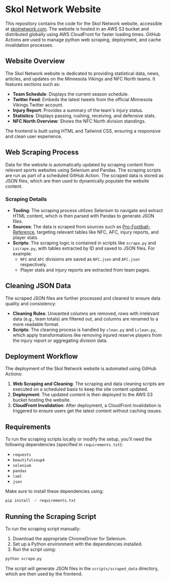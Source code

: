 # Skol Network Website

This repository contains the code for the Skol Network website, accessible at [skolnetwork.com](https://www.skolnetwork.com). The website is hosted in an AWS S3 bucket and distributed globally using AWS CloudFront for faster loading times. GitHub Actions are used to manage python web scraping, deployment, and cache invalidation processes.

## Website Overview
The Skol Network website is dedicated to providing statistical data, news, articles, and updates on the Minnesota Vikings and NFC North teams. It features sections such as:
- **Team Schedule**: Displays the current season schedule.
- **Twitter Feed**: Embeds the latest tweets from the official Minnesota Vikings Twitter account.
- **Injury Report**: Provides a summary of the team's injury status.
- **Statistics**: Displays passing, rushing, receiving, and defensive stats.
- **NFC North Overview**: Shows the NFC North division standings.

The frontend is built using HTML and Tailwind CSS, ensuring a responsive and clean user experience.

## Web Scraping Process
Data for the website is automatically updated by scraping content from relevant sports websites using Selenium and Pandas. The scraping scripts are run as part of a scheduled GitHub Action. The scraped data is stored as JSON files, which are then used to dynamically populate the website content.

### Scraping Details
- **Tooling**: The scraping process utilizes Selenium to navigate and extract HTML content, which is then parsed with Pandas to generate JSON files.
- **Sources**: The data is scraped from sources such as [Pro-Football-Reference](https://www.pro-football-reference.com), targeting relevant tables like NFC, AFC, injury reports, and player stats.
- **Scripts**: The scraping logic is contained in scripts like `scrape.py` and `Lscrape.py`, with tables extracted by ID and saved to JSON files. For example:
  - `NFC` and `AFC` divisions are saved as `NFC.json` and `AFC.json` respectively.
  - Player stats and injury reports are extracted from team pages.

## Cleaning JSON Data
The scraped JSON files are further processed and cleaned to ensure data quality and consistency:
- **Cleaning Rules**: Unwanted columns are removed, rows with irrelevant data (e.g., team totals) are filtered out, and columns are renamed to a more readable format.
- **Scripts**: The cleaning process is handled by `clean.py` and `Lclean.py`, which apply transformations like removing injured reserve players from the injury report or aggregating division data.

## Deployment Workflow
The deployment of the Skol Network website is automated using GitHub Actions:
1. **Web Scraping and Cleaning**: The scraping and data cleaning scripts are executed on a scheduled basis to keep the site content updated.
2. **Deployment**: The updated content is then deployed to the AWS S3 bucket hosting the website.
3. **CloudFront Invalidation**: After deployment, a CloudFront invalidation is triggered to ensure users get the latest content without caching issues.

## Requirements
To run the scraping scripts locally or modify the setup, you'll need the following dependencies (specified in `requirements.txt`):
- `requests`
- `beautifulsoup4`
- `selenium`
- `pandas`
- `lxml`
- `json`

Make sure to install these dependencies using:
```sh
pip install -r requirements.txt
```

## Running the Scraping Script
To run the scraping script manually:
1. Download the appropriate ChromeDriver for Selenium.
2. Set up a Python environment with the dependencies installed.
3. Run the script using:
```sh
python scrape.py
```

The script will generate JSON files in the `scripts/scraped_data` directory, which are then used by the frontend.

